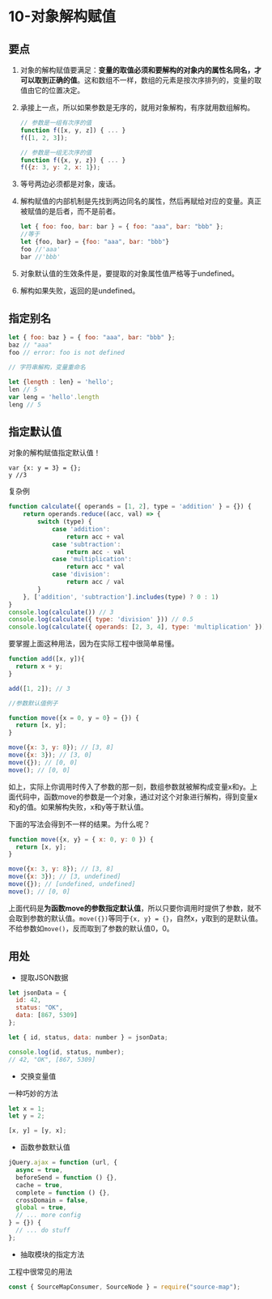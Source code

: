 # 10-对象解构赋值

## 要点

1. 对象的解构赋值要满足：**变量的取值必须和要解构的对象内的属性名同名，才可以取到正确的值**。这和数组不一样，数组的元素是按次序排列的，变量的取值由它的位置决定。
2. 承接上一点，所以如果参数是无序的，就用对象解构，有序就用数组解构。

    ```js
    // 参数是一组有次序的值
    function f([x, y, z]) { ... }
    f([1, 2, 3]);
    
    // 参数是一组无次序的值
    function f({x, y, z}) { ... }
    f({z: 3, y: 2, x: 1});
    ```

4. 等号两边必须都是对象，废话。
5. 解构赋值的内部机制是先找到两边同名的属性，然后再赋给对应的变量。真正被赋值的是后者，而不是前者。
    
    ```js
    let { foo: foo, bar: bar } = { foo: "aaa", bar: "bbb" };
    //等于
    let {foo, bar} = {foo: "aaa", bar: "bbb"}
    foo //'aaa'
    bar //'bbb'
    ```
4. 对象默认值的生效条件是，要提取的对象属性值严格等于undefined。   
5. 解构如果失败，返回的是undefined。
    
## 指定别名

```js
let { foo: baz } = { foo: "aaa", bar: "bbb" };
baz // "aaa"
foo // error: foo is not defined

// 字符串解构，变量重命名

let {length : len} = 'hello';
len // 5
var leng = 'hello'.length
leng // 5
```
    
## 指定默认值

对象的解构赋值指定默认值！

```
var {x: y = 3} = {};
y //3
```

复杂例

```js
function calculate({ operands = [1, 2], type = 'addition' } = {}) {
    return operands.reduce((acc, val) => {
        switch (type) {
            case 'addition':
                return acc + val
            case 'subtraction':
                return acc - val
            case 'multiplication':
                return acc * val
            case 'division':
                return acc / val
        }
    }, ['addition', 'subtraction'].includes(type) ? 0 : 1)
}
console.log(calculate()) // 3 
console.log(calculate({ type: 'division' })) // 0.5 
console.log(calculate({ operands: [2, 3, 4], type: 'multiplication' })) // 24 
```

要掌握上面这种用法，因为在实际工程中很简单易懂。

```js
function add([x, y]){
  return x + y;
}

add([1, 2]); // 3

//参数默认值例子

function move({x = 0, y = 0} = {}) {
  return [x, y];
}

move({x: 3, y: 8}); // [3, 8]
move({x: 3}); // [3, 0]
move({}); // [0, 0]
move(); // [0, 0]
```

如上，实际上你调用时传入了参数的那一刻，数组参数就被解构成变量x和y。上面代码中，函数move的参数是一个对象，通过对这个对象进行解构，得到变量x和y的值。如果解构失败，x和y等于默认值。


下面的写法会得到不一样的结果。为什么呢？

```js
function move({x, y} = { x: 0, y: 0 }) {
  return [x, y];
}

move({x: 3, y: 8}); // [3, 8]
move({x: 3}); // [3, undefined]
move({}); // [undefined, undefined]
move(); // [0, 0]
```

上面代码是**为函数move的参数指定默认值**，所以只要你调用时提供了参数，就不会取到参数的默认值。`move({})`等同于`{x, y} = {}`，自然x，y取到的是默认值。不给参数如`move()`，反而取到了参数的默认值0，0。

## 用处

- 提取JSON数据

```js
let jsonData = {
  id: 42,
  status: "OK",
  data: [867, 5309]
};

let { id, status, data: number } = jsonData;

console.log(id, status, number);
// 42, "OK", [867, 5309]
```

- 交换变量值

一种巧妙的方法

```js
let x = 1;
let y = 2;

[x, y] = [y, x];
```

- 函数参数默认值

```js
jQuery.ajax = function (url, {
  async = true,
  beforeSend = function () {},
  cache = true,
  complete = function () {},
  crossDomain = false,
  global = true,
  // ... more config
} = {}) {
  // ... do stuff
};
```

- 抽取模块的指定方法

工程中很常见的用法

```js
const { SourceMapConsumer, SourceNode } = require("source-map");
```